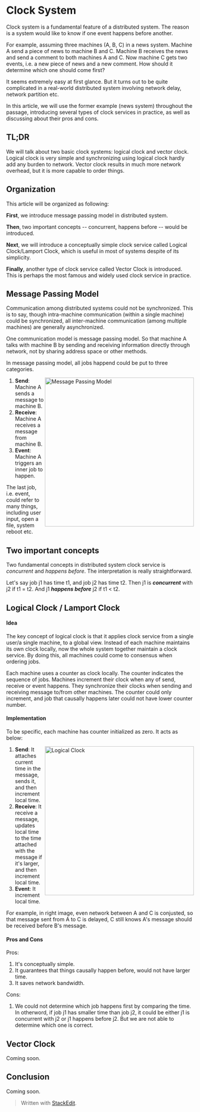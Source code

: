 # Clock System

Clock system is a fundamental feature of a distributed system. The reason is a system would like to know if one event happens before another.

For example, assuming three machines (A, B, C) in a news system. Machine A send a piece of news to machine B and C. Machine B receives the news and send a comment to both machines A and C. Now machine C gets two events, i.e. a new piece of news and a new comment. How should it determine which one should come first? 

It seems extremely easy at first glance. But it turns out to be quite complicated in a real-world distributed system involving network delay, network partition etc.

In this article, we will use the former example (news system) throughout the passage, introducing several types of clock services in practice, as well as discussing about their pros and cons.

## TL;DR

We will talk about two basic clock systems: logical clock and vector clock. Logical clock is very simple and synchronizing using logical clock hardly add any burden to network. Vector clock results in much more network overhead, but it is more capable to order things.

## Organization

This article will be organized as following:

**First**, we introduce message passing model in distributed system. 

**Then**, two important concepts -- concurrent, happens before -- would be introduced. 

**Next**, we will introduce a conceptually simple clock service called Logical Clock/Lamport Clock, which is useful in most of systems despite of its simplicity. 

**Finally**, another type of clock service called Vector Clock is introduced. This is perhaps the most famous and widely used clock service in practice.

## Message Passing Model

Communication among distributed systems could not be synchronized. This is to say, though intra-machine communication (within a single machine) could be synchronized, all inter-machine communication (among multiple machines) are generally asynchronized. 

One communication model is message passing model. So that machine A talks with machine B by sending and receiving information directly through network, not by sharing address space or other methods.

In message passing model, all jobs happend could be put to three categories.

<img src="https://raw.githubusercontent.com/otnt/distributed-system-notes/master/clockService/img/send_receive_event.png" align="right" width="400" alt="Message Passing Model">

1. **Send**: Machine A sends a message to machine B.
2. **Receive**: Machine A receives a message from machine B.
3. **Event**: Machine A triggers an inner job to happen.

The last job, i.e. event, could refer to many things, including user input, open a file, system reboot etc.

## Two important concepts

Two fundamental concepts in distributed system clock service is *concurrent* and *happens before*. The interpretation is really straightforward.

Let's say job j1 has time t1, and job j2 has time t2. Then j1 is ***concurrent*** with j2 if t1 = t2. And j1 ***happens before*** j2 if t1 < t2.

## Logical Clock / Lamport Clock

#### Idea
The key concept of logical clock is that it applies clock service from a single user/a single machine, to a global view. Instead of each machine maintains its own clock locally, now the whole system together maintain a clock service. By doing this, all machines could come to consensus when ordering jobs.

Each machine uses a counter as clock locally. The counter indicates the sequence of jobs. Machines increment their clock when any of send, receive or event happens. They synchronize their clocks when sending and receiving message to/from other machines. The counter could only increment, and job that causally happens later could not have lower counter number.

#### Implementation

To be specific, each machine has counter initialized as zero. It acts as below:

<img src="https://raw.githubusercontent.com/otnt/distributed-system-notes/master/clockService/img/logical_clock.png" align="right" width="400" alt="Logical Clock">

1. **Send**: It attaches current time in the message, sends it, and then increment local time.
2. **Receive**: It receive a message, updates local time to the time attached with the message if it's larger, and then increment local time.
3. **Event**: It increment local time.

For example, in right image, even network between A and C is conjusted, so that message sent from A to C is delayed, C still knows A's message should be received before B's message.

#### Pros and Cons

Pros:
1. It's conceptually simple.
2. It guarantees that things causally happen before, would not have larger time.
3. It saves network bandwidth.

Cons:
1. We could not determine which job happens first by comparing the time. In otherword, if job j1 has smaller time than job j2, it could be either j1 is concurrent with j2 or j1 happens before j2. But we are not able to determine which one is correct.

## Vector Clock

Coming soon.

## Conclusion

Coming soon.


> Written with [StackEdit](https://stackedit.io/).
